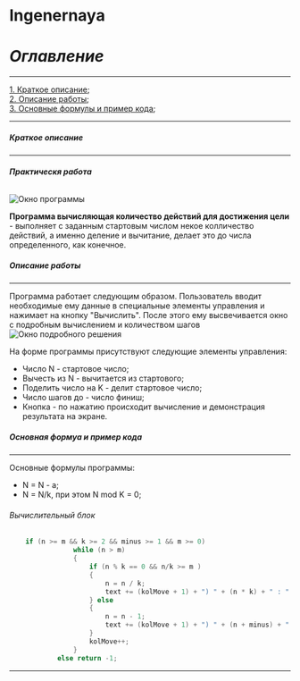 # Ingenernaya

# *Оглавление*
____
[1. Краткое описание](#OPISANIYE);<br>
[2. Описание работы](#OPISANIYERABOTY);<br>
[3. Основные формулы и пример кода](#FORMULAANDKOD);<br>
____

##### <a name="OPISANIYE"></a>	Краткое описание
________________________________________________________
###### **Практическя работа**<br>
![](https://i.ibb.co/VQNVLFj/image.png "Окно программы")

**Программа вычисляющая количество действий для достижения цели** - выполняет с заданным стартовым числом некое колличество действий, а именно деление и вычитание,  делает это до числа определенного, как конечное.

##### <a name="OPISANIYERABOTY"></a>	Описание работы
________________________________________________________
Программа работает следующим образом.
Пользователь вводит необходимые ему данные в специальные элементы управления и нажимает на кнопку "Вычислить". После этого ему высвечивается окно с подробным вычислением и количеством шагов<br>
![](https://i.ibb.co/DQWYtB0/image.png "Окно подробного решения")<br>

На форме программы присутствуют следующие элементы управления:
+ Число N - стартовое число;
+ Вычесть из N - вычитается из стартового;
+ Поделить число на K - делит стартовое число;
+ Число шагов до - число финиш;
+ Кнопка - по нажатию происходит вычисление и демонстрация результата на экране.

##### <a name="FORMULAANDKOD"></a>	Основная формуа и пример кода
________________________________________________________
Основные формулы программы:
+ N = N - a;
+ N = N/k, при этом N mod K = 0;

###### Вычислительный блок 
```C#
    if (n >= m && k >= 2 && minus >= 1 && m >= 0)
                while (n > m)
                {
                    if (n % k == 0 && n/k >= m ) 
                    { 
                        n = n / k;
                        text += (kolMove + 1) + ") " + (n * k) + " : " + k + " = " + n + ";\n";
                    } else
                    {
                        n = n - 1;
                        text += (kolMove + 1) + ") " + (n + minus) + " - " + minus + " = " + n + ";\n";
                    }
                    kolMove++;
                }
            else return -1;
```
____________________________________________________________
